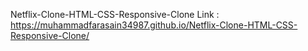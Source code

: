 Netflix-Clone-HTML-CSS-Responsive-Clone
Link : https://muhammadfarasain34987.github.io/Netflix-Clone-HTML-CSS-Responsive-Clone/
